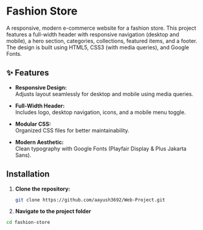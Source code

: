 # Fashion Store

A responsive, modern e-commerce website for a fashion store. This project features a full-width header with responsive navigation (desktop and mobile), a hero section, categories, collections, featured items, and a footer. The design is built using HTML5, CSS3 (with media queries), and Google Fonts.

## ✨ Features

- **Responsive Design:**  
  Adjusts layout seamlessly for desktop and mobile using media queries.

- **Full-Width Header:**  
  Includes logo, desktop navigation, icons, and a mobile menu toggle.

- **Modular CSS:**  
  Organized CSS files for better maintainability.

- **Modern Aesthetic:**  
  Clean typography with Google Fonts (Playfair Display & Plus Jakarta Sans).
  
## Installation

1. **Clone the repository:**

   ```bash
   git clone https://github.com/aayush3692/Web-Project.git

2. **Navigate to the project folder**
  ```bash
  cd fashion-store



